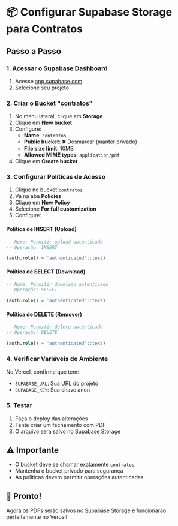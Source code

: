 # 📦 Configurar Supabase Storage para Contratos

## Passo a Passo

### 1. Acessar o Supabase Dashboard
1. Acesse [app.supabase.com](https://app.supabase.com)
2. Selecione seu projeto

### 2. Criar o Bucket "contratos"
1. No menu lateral, clique em **Storage**
2. Clique em **New bucket**
3. Configure:
   - **Name**: `contratos`
   - **Public bucket**: ❌ Desmarcar (manter privado)
   - **File size limit**: 10MB
   - **Allowed MIME types**: `application/pdf`
4. Clique em **Create bucket**

### 3. Configurar Políticas de Acesso
1. Clique no bucket `contratos`
2. Vá na aba **Policies**
3. Clique em **New Policy**
4. Selecione **For full customization**
5. Configure:

#### Política de INSERT (Upload)
```sql
-- Nome: Permitir upload autenticado
-- Operação: INSERT

(auth.role() = 'authenticated'::text)
```

#### Política de SELECT (Download)
```sql
-- Nome: Permitir download autenticado
-- Operação: SELECT

(auth.role() = 'authenticated'::text)
```

#### Política de DELETE (Remover)
```sql
-- Nome: Permitir delete autenticado
-- Operação: DELETE

(auth.role() = 'authenticated'::text)
```

### 4. Verificar Variáveis de Ambiente
No Vercel, confirme que tem:
- `SUPABASE_URL`: Sua URL do projeto
- `SUPABASE_KEY`: Sua chave anon

### 5. Testar
1. Faça o deploy das alterações
2. Tente criar um fechamento com PDF
3. O arquivo será salvo no Supabase Storage

## ⚠️ Importante
- O bucket deve se chamar exatamente `contratos`
- Mantenha o bucket privado para segurança
- As políticas devem permitir operações autenticadas

## 🎉 Pronto!
Agora os PDFs serão salvos no Supabase Storage e funcionarão perfeitamente no Vercel! 